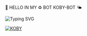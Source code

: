 🌼 HELLO IN MY ♻️ BOT  KOBY-BOT 🌤

![Typing SVG](https://readme-typing-svg.demolab.com?font=Ribeye&size=50&pause=1000&color=ff0000&center=true&width=900&height=100&lines=Its%20KOBY-BOT;%20Multi-Device%20WhatsApp%20Bot;%20Developed%20By%20KOBY%20SIMO)
<p align="center">
  

[![KOBY](https://qu.ax/hvhcP.jpg)](https://youtu.be/WcA7GZuaN0A)
